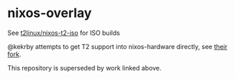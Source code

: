 # nixos-overlay

See [t2linux/nixos-t2-iso](https://github.com/t2linux/nixos-t2-iso) for ISO builds

@kekrby attempts to get T2 support into nixos-hardware directly, see [their fork](https://github.com/kekrby/nixos-hardware).

This repository is superseded by work linked above.
